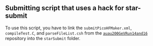 Submitting script that uses a hack for star-submit
--------------------------------------------------

To use this script, you have to link the `submitPicoHFMaker.xml`, `compileTest.C`, and `parseFileList.csh` from the
[`auau200GeVRun14and16`](https://github.com/mirsimko/auau200GeVRun14and16/tree/master/starSubmit)
repository into the `starSubmit` folder.
